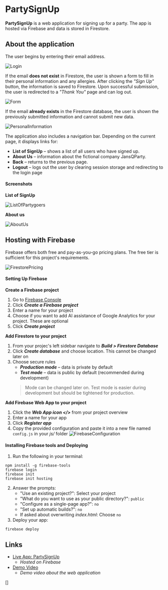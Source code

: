 # PartySignUp

**PartySignUp** is a web application for signing up for a party.
The app is hosted via Firebase and data is stored in Firestore.

## About the application

The user begins by entering their email address. 

![Login](./public/images/login.png)

If the email **does not exist** in Firestore, the user is shown a form to fill in their personal information and any allergies. After clicking the _"Sign Up"_ button, the information is saved to Firestore. Upon successful submission, the user is redirected to a _"Thank You"_ page and can log out.

![Form](./public/images/form.png)

If the email **already exists** in the Firestore database, the user is shown the previously submitted information and cannot submit new data.

![PersonalInformation](./public/images/perinf.png)

The application also includes a navigation bar. Depending on the current page, it displays links for:
- **List of SignUp** – shows a list of all users who have signed up.
- **About Us** – information about the fictional company JansQParty.
- **Back** – returns to the previous page.
- **Logout** – logs out the user by clearing session storage and redirecting to the login page

#### Screenshots

**List of SignUp**
    
![ListOfPartygoers](./public/images/list.png)

**About us**

![AboutUs](./public/images/about.png)



## Hosting with Firebase

Firebase offers both free and pay-as-you-go pricing plans. The free tier is sufficient for this project's requirements.

![FirestorePricing](./public/images/firestore.png)


#### Setting Up Firebase

**Create a Firebase project**

1. Go to [Firebase Console](https://console.firebase.google.com/)
2. Click **_Create a Firebase project_**
3. Enter a name for your project
4. Choose if you want to add AI assistance of Google Analytics for your project. These are optional
5. Click **_Create project_**

**Add Firestore to your project**

1. From your projec's left sidebar navigate to **_Build > Firestore Database_**
2. Click **_Create database_** and choose location. This cannot be changed later on
3. Choose secure rules
    - **_Production mode_** – data is private by default
    - **_Test mode_** – data is public by default (recommended during development)
    > Mode can be changed later on. Test mode is easier during development but should be tightened for production.

**Add Firebase Web App to your project**
1. Click the **_Web App icon </>_** from your project overview
2. Enter a name for your app
3. Click **_Register app_**
4. Copy the provided configuration and paste it into a new file named `config.js` in your _js/_ folder
    ![FirebaseConfiguration](./public/images/config.png)

#### Installing Firebase tools and Deploying

1. Run the following in your terminal:
```
npm install -g firebase-tools
firebase login
firebase init
firebase init hosting
```
2. Answer the prompts:
    - "Use an existing project?": Select your project
    -  "What do you want to use as your public directory?": `public`
    - "Configure as a single-page app?": `no`
    - "Set up automatic builds?": `no`
    - If asked about overwriting _index.html_: Choose `no`
4. Deploy your app:
```
firebase deploy
```

## Links

- [Live App: PartySignUp](https://signup4party.web.app)
    - _Hosted on Firebase_
- [Demo Video](https://youtu.be/0FgJx9zbAdE)
   - _Demo video about the web application_

[]
